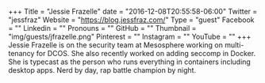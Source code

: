 +++
Title = "Jessie Frazelle"
date = "2016-12-08T20:55:58-06:00"
Twitter = "jessfraz"
Website = "https://blog.jessfraz.com/"
Type = "guest"
Facebook = ""
Linkedin = ""
Pronouns = ""
GitHub = ""
Thumbnail = "img/guests/jfrazelle.png"
Pinterest = ""
Instagram = ""
YouTube = ""
+++
Jessie Frazelle is on the security team at Mesosphere working on multi-tenancy for DCOS. She also recently worked on adding seccomp in Docker. She is typecast as the person who runs everything in containers including desktop apps. Nerd by day, rap battle champion by night.
